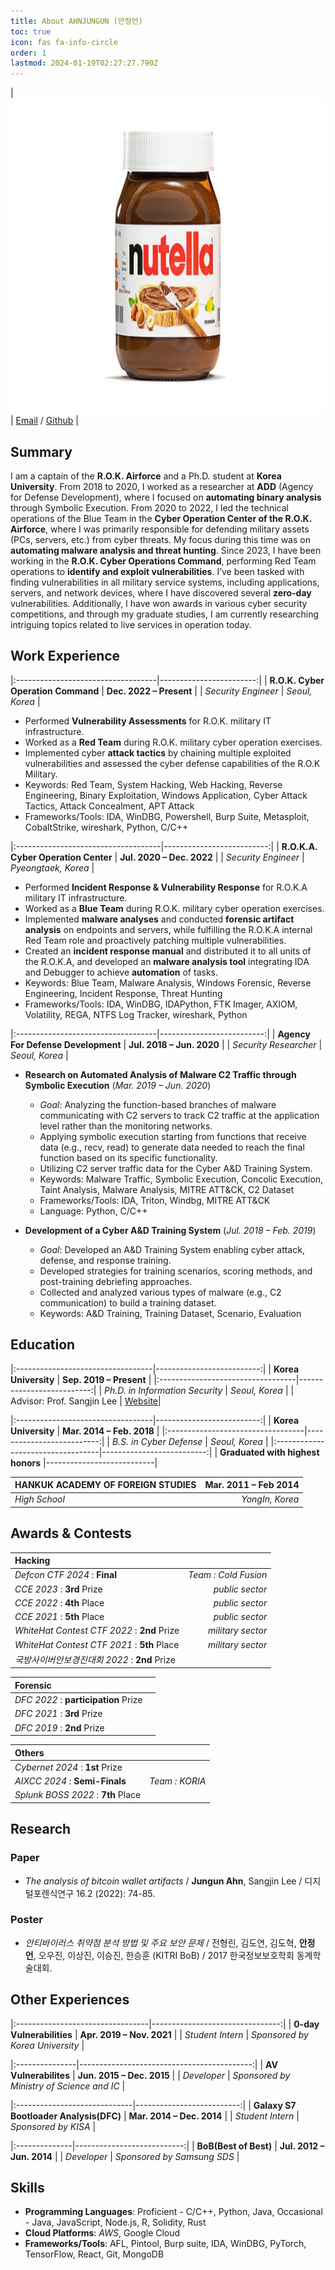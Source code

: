 ```yaml
---
title: About AHNJUNGUN (안정언)
toc: true
icon: fas fa-info-circle
order: 1
lastmod: 2024-01-19T02:27:27.790Z
---
```


<!--
| <img src="/assets/img/profile.png">
| [Email](mailto:wjddjs1102@naver.com) / [Linkedin](https://linkedin.com/in/acorn421/) / [Github](https://github.com/AhnJungUn) <br> [CV(Long)](/assets/pdf/cv_kim_long.pdf) / [CV(Short)](/assets/pdf/cv_kim_short.pdf)|
-->

| <img src="/assets/img/profile.png" alt="profile">
| [Email](mailto:wjddjs1102@naver.com) / [Github](https://github.com/AhnJungUn) |


## Summary
I am a captain of the **R.O.K. Airforce** and a Ph.D. student at **Korea University**. From 2018 to 2020, I worked as a researcher at **ADD** (Agency for Defense Development), where I focused on **automating binary analysis** through Symbolic Execution. From 2020 to 2022, I led the technical operations of the Blue Team in the **Cyber Operation Center of the R.O.K. Airforce**, where I was primarily responsible for defending military assets (PCs, servers, etc.) from cyber threats. My focus during this time was on **automating malware analysis and threat hunting**. Since 2023, I have been working in the **R.O.K. Cyber Operations Command**, performing Red Team operations to **identify and exploit vulnerabilities**. I’ve been tasked with finding vulnerabilities in all military service systems, including applications, servers, and network devices, where I have discovered several **zero-day** vulnerabilities. Additionally, I have won awards in various cyber security competitions, and through my graduate studies, I am currently researching intriguing topics related to live services in operation today.



## Work Experience

|:-----------------------------------|------------------------:|
| **R.O.K. Cyber Operation Command** | **Dec. 2022 – Present** |
| *Security Engineer*                |          *Seoul, Korea* |

-    Performed **Vulnerability Assessments** for R.O.K. military IT infrastructure.
-    Worked as a **Red Team** during R.O.K. military cyber operation exercises.
-    Implemented cyber **attack tactics** by chaining multiple exploited 
     vulnerabilities and assessed the cyber defense capabilities of 
     the R.O.K Military.
-    Keywords: Red Team, System Hacking, Web Hacking, Reverse Engineering,
     Binary Exploitation, Windows Application, Cyber Attack Tactics, 
     Attack Concealment, APT Attack
-    Frameworks/Tools: IDA, WinDBG, Powershell, Burp Suite, Metasploit,
     CobaltStrike, wireshark, Python, C/C++



|:------------------------------------|--------------------------:|
| **R.O.K.A. Cyber Operation Center** | **Jul. 2020 – Dec. 2022** |
| *Security Engineer*                 |       *Pyeongtaek, Korea* |

-    Performed **Incident Response & Vulnerability Response** for R.O.K.A military IT infrastructure.
-    Worked as a **Blue Team** during R.O.K. military cyber operation exercises.
-    Implemented **malware analyses** and conducted **forensic artifact analysis**
     on endpoints and servers, while fulfilling the R.O.K.A internal 
     Red Team role and proactively patching multiple vulnerabilities.
-    Created an **incident response manual** and distributed it to 
     all units of the R.O.K.A, and developed an **malware analysis tool**
     integrating IDA and Debugger to achieve **automation** of tasks.
-    Keywords: Blue Team, Malware Analysis, Windows Forensic, Reverse Engineering, Incident Response, Threat Hunting
-    Frameworks/Tools: IDA, WinDBG, IDAPython, FTK Imager, AXIOM, 
     Volatility, REGA, NTFS Log Tracker, wireshark, Python



|:-----------------------------------|--------------------------:|
| **Agency For Defense Development** | **Jul. 2018 – Jun. 2020** |
| *Security Researcher*              |            *Seoul, Korea* |

-    **Research on Automated Analysis of Malware C2 Traffic through Symbolic Execution** (*Mar. 2019 – Jun. 2020*)
     -    *Goal*: Analyzing the function-based branches of malware communicating 
          with C2 servers to track C2 traffic at the application level rather 
          than the monitoring networks.
     -    Applying symbolic execution starting from functions that receive data (e.g., recv, read) 
          to generate data needed to reach the final function based on its specific functionality.
     -    Utilizing C2 server traffic data for the Cyber A&D Training System.
     -    Keywords: Malware Traffic, Symbolic Execution, Concolic Execution, Taint Analysis, Malware Analysis, 
          MITRE ATT&CK, C2 Dataset
     -    Frameworks/Tools: IDA, Triton, Windbg, MITRE ATT&CK
     -    Language: Python, C/C++


-    **Development of a Cyber A&D Training System** (*Jul. 2018 – Feb. 2019*)
     -    *Goal*: Developed an A&D Training System enabling cyber attack, defense, and response training.
     -    Developed strategies for training scenarios, scoring methods, and post-training debriefing approaches.
     -    Collected and analyzed various types of malware (e.g., C2 communication) to build a training dataset.
     -    Keywords: A&D Training, Training Dataset, Scenario, Evaluation



## Education

|:----------------------------------|--------------------------:|
| **Korea University**              | **Sep. 2019 – Present**   |
|:----------------------------------|--------------------------:|
| *Ph.D. in Information Security*   |            *Seoul, Korea* |
| Advisor: Prof. Sangjin Lee        | [Website](https://dfrc.korea.ac.kr/)|


|:----------------------------------|--------------------------:|
| **Korea University**              | **Mar. 2014 – Feb. 2018** |
|:----------------------------------|--------------------------:|
| *B.S. in Cyber Defense*           |            *Seoul, Korea* |
|:----------------------------------|--------------------------:|
| **Graduated with highest honors** |---------------------------|


| **HANKUK ACADEMY OF FOREIGN STUDIES** | **Mar. 2011 – Feb 2014** |
|:--------------------------------------|-------------------------:|
| *High School*                         |          *YongIn, Korea* |



## Awards & Contests

| **Hacking**                                 |                      |
|:--------------------------------------------|---------------------:|
| *Defcon CTF 2024* : **Final**               | *Team : Cold Fusion* |
| *CCE 2023* : **3rd** Prize                  | *public sector*      |
| *CCE 2022* : **4th** Place                  | *public sector*      |
| *CCE 2021* : **5th** Place                  | *public sector*      |
| *WhiteHat Contest CTF 2022* : **2nd** Prize | *military sector*    |
| *WhiteHat Contest CTF 2021* : **5th** Place | *military sector*    |
| *국방사이버안보경진대회 2022* : **2nd** Prize |                      |

| **Forensic**                                |                      |
|:--------------------------------------------|---------------------:|
| *DFC 2022* : **participation** Prize        |                      |
| *DFC 2021* : **3rd** Prize                  |                      |
| *DFC 2019* : **2nd** Prize                  |                      |

| **Others**                                  |                      |
|:--------------------------------------------|---------------------:|
| *Cybernet 2024* : **1st** Prize             |                      |
| *AIXCC 2024* : **Semi-Finals**              | *Team : KORIA*       |
| *Splunk BOSS 2022* : **7th** Place          |                      |



## Research

### **Paper**
-   *The analysis of bitcoin wallet artifacts* / **Jungun Ahn**, Sangjin Lee / 디지털포렌식연구 16.2 (2022): 74-85.

### **Poster**
-   *안티바이러스 취약점 분석 방법 및 주요 보안 문제* / 전형린, 김도연, 김도혁, **안정언**, 오우진, 이상진, 이승진, 한승훈 (KITRI BoB) / 
     2017 한국정보보호학회 동계학술대회.


## Other Experiences

|:---------------------------------|--------------------------------:|
| **0-day Vulnerabilities** |       **Apr. 2019 – Nov. 2021** |
| *Student Intern*                 | *Sponsored by Korea University* |


|:---------------|-------------------------------------------:|
| **AV Vulnerabilites** |                  **Jun. 2015 – Dec. 2015** |
| *Developer*    | *Sponsored by Ministry of Science and IC* |


|:-----------------------------|--------------------------:|
| **Galaxy S7 Bootloader Analysis(DFC)** | **Mar. 2014 – Dec. 2014** |
| *Student Intern*             |       *Sponsored by KISA* |

<!-- -    Decompiled a real malicious Android app and analyzed its malicious behavior.
-    Framework: JEB Decompiler
-    Language: Java -->

|:--------------|---------------------------:|
| **BoB(Best of Best)** |  **Jul. 2012 – Jun. 2014** |
| *Developer*   | *Sponsored by Samsung SDS* |

<!-- **ENTOP: Entertainment Top 10** \\
*Jan. 2014 – Jun. 2014*

-    Website that recommends the BEST 10 based on user interests.
-    Framework: Django, jQuery, MySQL
-    Language: Python, Javascript

**MIV** \\
*Jul. 2013 – Dec. 2013*

-    Application that automatically recognizes the video’s music and
    provides music information.
-    Framework: Android SDK, MySQL
-    Language: Java

**LOVIE: MOVIE+LOVE** \\
*Jan. 2013 – Jun. 2013*

-    Movie recommendation and review application for couples.
-    Framework: Android SDK, MySQL
-    Language: Java

**MonsterAlarm** \\
*Jul. 2012 – Dec. 2012*

-    Alarm application with game mechanics and nurturing concepts.
-    Framework: Android SDK, sqlite
-    Language: Java -->

## Skills

- **Programming Languages**: Proficient - C/C++, Python, Java, Occasional - Java, JavaScript, Node.js, R, Solidity, Rust
- **Cloud Platforms**: *AWS*, Google Cloud
- **Frameworks/Tools**: AFL, Pintool, Burp suite, IDA, WinDBG, PyTorch, TensorFlow, React, Git, MongoDB
